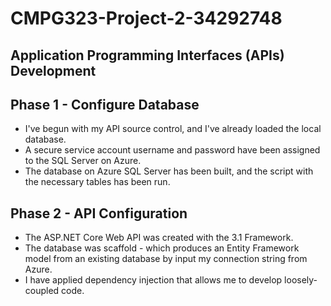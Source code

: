 # CMPG323-Project-2-34292748
## Application Programming Interfaces (APIs) Development
## Phase 1 - Configure Database
- I've begun with my API source control, and I've already loaded the local database.
- A secure service account username and password have been assigned to the SQL Server on Azure.
- The database on Azure SQL Server has been built, and the script with the necessary tables has been run.

## Phase 2 - API Configuration
- The ASP.NET Core Web API was created with the 3.1 Framework.
- The database was scaffold - which produces an Entity Framework model from an existing database by input my connection string from Azure.
- I have applied dependency injection that allows me to develop loosely-coupled code.

